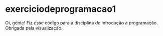 # exerciciodeprogramacao1
Oi, gente! Fiz esse código para a disciplina de introdução a programação. Obrigada pela visualização.
